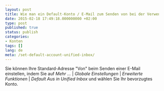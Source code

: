 ```yaml
---
layout: post
title: Wie man ein Default-Konto / E-Mail zum Senden von bei der Verwendung von Unified-Posteingang festlegt?
date: 2015-02-18 17:49:18.000000000 +02:00
type: post
published: true
status: publish
categories:
- Konten
tags: []
lang: de
meta: /set-default-account-unified-inbox/
---
```


Sie können Ihre Standard-Adresse "Von" beim Senden einer E-Mail einstellen, indem Sie auf *Mehr ...* \| *Globale Einstellungen* \| *Erweiterte Funktionen* \| *Default Aus in Unified Inbox* und wählen Sie Ihr bevorzugtes Konto.
